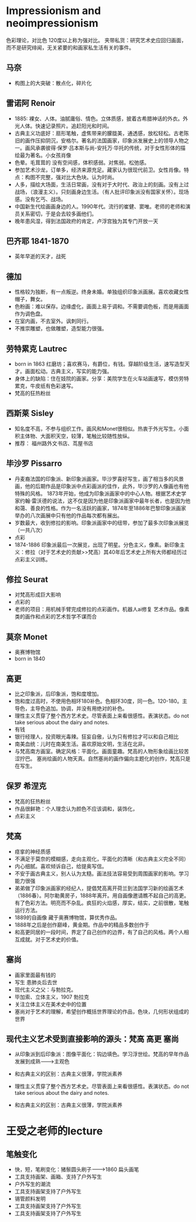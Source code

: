 # Impressionism and neoimpressionism
色彩理论，对比色 120度以上称为强对比。
夹带私货：研究艺术史应回归画面，而不是研究绯闻，无关紧要的和画家私生活有关的事件。
## 马奈
* 构图上的大突破：散点化，碎片化
## 雷诺阿 Renoir
* 1885: 裸女、人体。油腻庸俗、情色。立体质感，披着古希腊神话的外衣。外光人体。快速记录照片。追赶阳光和时间。
* 古典主义功底好：扇形笔触，虚焦带来的朦胧美，通透感，放松轻松。古老陈旧的画作压抑阴沉，安格尔。著名的法国画家，印象派发展史上的领导人物之一。画风承袭彼得·保罗·吕本斯与尚-安托万·华托的传统，对于女性形体的描绘最为著名。小女孩肖像
* 色晕。毛茸茸的 没有空间感，体积感弱。对焦弱。松弛感。
* 参加艺术沙龙，订单多，经济来源充足。藏家认为很现代前卫。女性肖像。特点：构图不完整，强对比大色块。认为时尚。
* 人多，描绘大场面，生活日常画，没有对于大时代、政治上的刻画。没有上过战场，（浪漫主义）。只刻画身边生活。（有人批评印象派没有国家关怀）。现场感。没有乞丐、战场。
* 中国新生代绘画画身边的人。1990年代。流行的崔健、窦唯。老师的老师和演员关系密切，于是会去较多画他们。
* 晚年患风湿，得到法国政府的肯定，卢浮宫独为其专门开放一天
## 巴齐耶 1841-1870
* 英年早逝的天才，战死
## 德加
* 性格较为独断，有一点叛逆。终身未婚。单独组织印象派画展。喜欢收藏女性帽子，舞女。
* 色粉画：难以保存。边缘虚化，画面上易于调和。不需要调色板，而是用画面作为调色盘。
* 在室内画，不去室外。讽刺同行。
* 不推崇雕塑，也做雕塑，造型能力很强。
## 劳特累克 Lautrec 
* born in 1863 红磨坊；喜欢赛马，有爵位，有钱。穿越阶级生活，速写造型天才。画面松动。古典主义，写实的能力强。
* 身体上的缺陷：住在妓院的画家。分享：美院学生在火车站画速写，模仿劳特累克，牛皮纸有色彩速写。
* 梵高的狂热粉丝
## 西斯莱 Sisley
* 知名度不高，不参与组织工作。画风和Monet很相似。热衷于外光写生。小面积主体物、大面积天空，较薄，笔触比较随性放纵。
* 推荐： 福州路外文书店、茑屋书店

## 毕沙罗 Pissarro
* 丹麦裔法国的印象派、新印象派画家。毕沙罗喜好写生，画了相当多的风景画，他的后期作品是印象派中点彩画派的佳作，此外，毕沙罗的人像画也有他特殊的风格。
1873年开始，他成为印象派画家中的中心人物。根据艺术史学家约翰·雷沃德的说法，这不仅是因为他是印象派画家中最年长者，也是因为他和蔼、善良的性格。作为一名活跃的画家，1874年至1886年巴黎印象派画家举办的八次画展中只有他的作品每次都有展出。
* 岁数最大，收到修拉的影响。印象派画家中的纽带，参加了最多次印象派展览（一共八次）
* 点彩
* 1874-1886 印象派最后一次展览，出现了明星。分色主义，像素。新印象主义：修拉（对于艺术史的贡献>>梵高）其40年后艺术史上所有大师都经历过点彩主义训练。
## 修拉 Seurat
* 对梵高形成巨大影响
* 点彩的
* 老师的项目：用机械手臂完成修拉的点彩画作。机器人ai修复 艺术作品。像素类的画作和点彩的艺术哲学不谋而合
## 莫奈 Monet 
* 奥赛博物馆
* born in 1840
## 高更
* 比之印象派，后印象派，饱和度增加。
* 饱和度过高时，不使用色相环180补色。色相环30度，同一色。120-180。主导色，主导色追加。协调，并没有用绝对的补色。
* 理性主义贯穿了整个西方艺术史。尽管表面上来看很感性。表演状态。do not take serious about the dairy and notes.
* 有钱 
* 银行经理人，投资眼光毒辣。狂妄自傲，认为只有修拉才可以和自己相比
* 南美血统：儿时在南美生活。喜欢原始文明，生活在北非。
* 与梵高南方画室。确定风格：平面化。画面童趣。梵高的人物形象绘画比较苦涩拧巴。 塞尚绘画的人物天真。自然塞尚的画作偏向主题化的创作，梵高只是在写生。
## 保罗 希涅克
* 梵高的狂热粉丝
* 作品很鲜艳：个人理念认为颜色不应该调和，装饰化，
* 点彩主义
## 梵高
* 痉挛的神经质感
* 不满足于莫奈的模糊感，走向主观化，平面化的清晰（和古典主义完全不同）
* 内心细腻。喜欢倾诉自己，给提奥写信。
* 不安于画古典主义，别人认为太糙。画法技法容易受到周围画家的影响。学习能力很强
* 弟弟做了印象派画家的经纪人，提倡梵高离开荷兰到法国学习新的绘画艺术（1886春）。阿尔勒黄房子，1888年离开。用自画像邀请瞧不起自己的高更。有了色彩方法。明亮而不杂乱。疯狂的火焰感，厚实，结实，之前很散，笔触运行方法。
* 1889的自画像 藏于奥赛博物馆，算优秀作品。
* 1888年之后是创作巅峰，黄金期。作品中的精品多数创作于
* 和高更同居的一段时间，界定了自己创作的边界，有了自己的风格。两个人相互成就。对于艺术史的价值。
## 塞尚
* 画家里面最有钱的
* 写生 患肺炎后去世
* 现代主义之父：与勃拉克。
* 毕加索、立体主义，1907 勃拉克
* 关注立体主义在美术史中的位置
* 塞尚对于艺术的理解，希望创作概括世界理论的作品，色块，几何形状组成的世界
## 现代主义艺术受到直接影响的源头：梵高 高更 塞尚
* 从印象派到后印象派：图像平面化：钩边填色。学习浮世绘。梵高的早年作品发展到成熟--->主观色
* 和古典主义的区别：古典主义很薄，学院派素养

* 理性主义贯穿了整个西方艺术史。尽管表面上来看很感性。表演状态。do not take serious about the dairy and notes.

* 和古典主义的区别：古典主义很薄，学院派素养
# 王受之老师的lecture
## 笔触变化
* 快，短，笔刷变化：猪鬃圆头刷子--->1860 扁头画笔
* 工具支持画架、画箱、支持了户外写生
* 户外写生的潮流
* 工具支持画架支持了户外写生
* 锡管颜料发明
* 工具支持画架支持了户外写生
* 工具支持画架支持了户外写生
